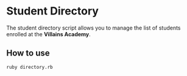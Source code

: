 # Student Directory #

The student directory script allows you to manage the list of students enrolled at the **Villains Academy**.

## How to use ##

```shell
ruby directory.rb
```
